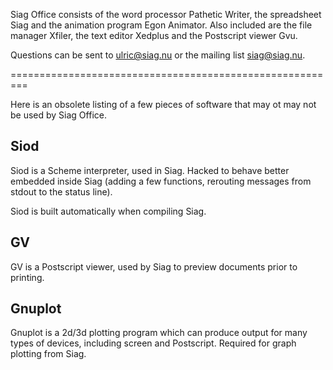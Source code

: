 
Siag Office consists of the word processor Pathetic Writer, the
spreadsheet Siag and the animation program Egon Animator.
Also included are the file manager Xfiler, the text editor Xedplus
and the Postscript viewer Gvu.

Questions can be sent to ulric@siag.nu or the mailing list
siag@siag.nu.

=========================================================

Here is an obsolete listing of a few pieces of software that may
ot may not be used by Siag Office.


Siod
----
Siod is a Scheme interpreter, used in Siag. Hacked to behave better
embedded inside Siag (adding a few functions, rerouting messages
from stdout to the status line).

Siod is built automatically when compiling Siag.


GV
--
GV is a Postscript viewer, used by Siag to preview documents
prior to printing.


Gnuplot
-------
Gnuplot is a 2d/3d plotting program which can produce output for many
types of devices, including screen and Postscript. Required for
graph plotting from Siag.

